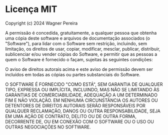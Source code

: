 # Licença MIT

Copyright (c) 2024 Wagner Pereira

A permissão é concedida, gratuitamente, a qualquer pessoa que obtenha uma cópia
deste software e arquivos de documentação associados (o "Software"), para lidar
com o Software sem restrição, incluindo, sem limitação, os direitos
de usar, copiar, modificar, mesclar, publicar, distribuir, sublicenciar e/ou vender
cópias do Software, e permitir que as pessoas a quem o Software é
fornecido o façam, sujeitas às seguintes condições:

O aviso de direitos autorais acima e este aviso de permissão devem ser incluídos em todas
as cópias ou partes substanciais do Software.

O SOFTWARE É FORNECIDO "COMO ESTÁ", SEM GARANTIA DE QUALQUER TIPO, EXPRESSA OU
IMPLÍCITA, INCLUINDO, MAS NÃO SE LIMITANDO ÀS GARANTIAS DE COMERCIABILIDADE,
ADEQUAÇÃO A UM DETERMINADO FIM E NÃO VIOLAÇÃO. EM NENHUMA CIRCUNSTÂNCIA OS
AUTORES OU DETENTORES DE DIREITOS AUTORAIS SERÃO RESPONSÁVEIS POR QUALQUER RECLAMAÇÃO,
DANOS OU OUTRA RESPONSABILIDADE, SEJA EM UMA AÇÃO DE CONTRATO, DELITO OU DE OUTRA FORMA,
DECORRENTE DE, OU EM CONEXÃO COM O SOFTWARE OU O USO OU OUTRAS NEGOCIAÇÕES NO
SOFTWARE. 